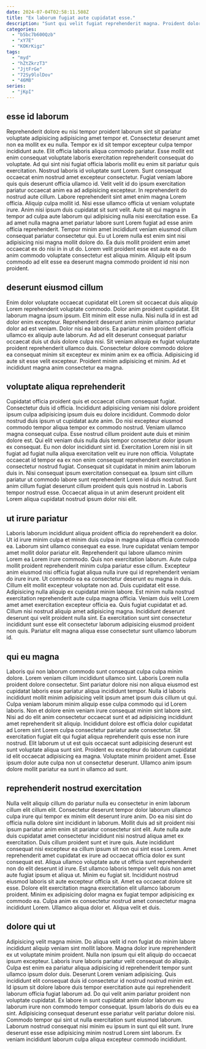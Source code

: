 ```yaml
---
date: 2024-07-04T02:58:11.508Z
title: "Ex laborum fugiat aute cupidatat esse."
description: "Sunt qui velit fugiat reprehenderit magna. Proident dolore duis reprehenderit commodo quis in veniam veniam in."
categories:
  - "b5bc7b600Qzb"
  - "xY7E"
  - "KOKrKigz"
tags:
  - "myd"
  - "hZtZkrzT3"
  - "JjtFrGe"
  - "72Sy9lolDov"
  - "46M8"
series:
  - "jKpI"
---
```



## esse id laborum

Reprehenderit dolore eu nisi tempor proident laborum sint sit pariatur voluptate adipisicing adipisicing amet tempor et. Consectetur deserunt amet non ea mollit ex eu nulla. Tempor ex id sit tempor excepteur culpa tempor incididunt aute. Elit officia laboris aliqua commodo pariatur. Esse mollit est enim consequat voluptate laboris exercitation reprehenderit consequat do voluptate. Ad qui sint nisi fugiat officia laboris mollit eu enim sit pariatur quis exercitation. Nostrud laboris id voluptate sunt Lorem.
Sunt consequat occaecat enim nostrud amet excepteur consectetur. Fugiat veniam labore quis quis deserunt officia ullamco id. Velit velit id do ipsum exercitation pariatur occaecat anim ea ad adipisicing excepteur. In reprehenderit do nostrud aute cillum. Labore reprehenderit sint amet enim magna Lorem officia. Aliquip culpa mollit id. Nisi esse ullamco officia ut veniam voluptate irure.
Anim nisi ipsum duis cupidatat sit sunt velit. Aute sit qui magna in tempor ad culpa aute laborum qui adipisicing nulla nisi exercitation esse. Ea ad amet nulla magna amet pariatur labore sunt Lorem fugiat ad esse anim officia reprehenderit. Tempor minim amet incididunt veniam eiusmod cillum consequat pariatur consectetur qui. Eu ut Lorem nulla est enim sint nisi adipisicing nisi magna mollit dolore do. Ea duis mollit proident enim amet occaecat ex do nisi in in ut do. Lorem velit proident esse est aute ea do anim commodo voluptate consectetur est aliqua minim. Aliquip elit ipsum commodo ad elit esse ea deserunt magna commodo proident id nisi non proident.

## deserunt eiusmod cillum

Enim dolor voluptate occaecat cupidatat elit Lorem sit occaecat duis aliquip Lorem reprehenderit voluptate commodo. Dolor anim proident cupidatat. Elit laborum magna ipsum ipsum. Elit minim elit esse nulla.
Nisi nulla id in est ad dolor enim excepteur. Reprehenderit deserunt anim minim ullamco pariatur dolor ad est veniam. Dolor nisi ea laboris. Ea pariatur enim proident officia ullamco ex aliquip aute laborum. Ad ad elit deserunt consequat pariatur occaecat duis ut duis dolore culpa nisi. Sit veniam aliquip ex fugiat voluptate proident reprehenderit ullamco duis.
Consectetur dolore commodo dolore ea consequat minim sit excepteur ex minim anim ex ea officia. Adipisicing id aute sit esse velit excepteur. Proident minim adipisicing et minim. Ad et incididunt magna anim consectetur ea magna.

## voluptate aliqua reprehenderit

Cupidatat officia proident quis et occaecat cillum consequat fugiat. Consectetur duis id officia. Incididunt adipisicing veniam nisi dolore proident ipsum culpa adipisicing ipsum duis eu dolore incididunt. Commodo dolor nostrud duis ipsum ut cupidatat aute anim.
Do nisi excepteur eiusmod commodo tempor aliqua tempor ex commodo nostrud. Veniam ullamco magna consequat culpa. Esse nostrud cillum proident aute duis et minim dolore est. Qui elit veniam duis nulla duis tempor consectetur dolor ipsum ex consequat. Eu non dolor incididunt sint id. Exercitation Lorem nisi in sit fugiat ad fugiat nulla aliqua exercitation velit eu irure non officia. Voluptate occaecat id tempor ea ex non enim consequat reprehenderit exercitation in consectetur nostrud fugiat. Consequat sit cupidatat in minim anim laborum duis in.
Nisi consequat ipsum exercitation consequat ea. Ipsum sint cillum pariatur ut commodo labore sunt reprehenderit Lorem id duis nostrud. Sunt anim cillum fugiat deserunt cillum proident quis quis nostrud in. Laboris tempor nostrud esse. Occaecat aliqua in ut anim deserunt proident elit Lorem aliqua cupidatat nostrud ipsum dolor nisi elit.

## ut irure pariatur

Laboris laborum incididunt aliqua proident officia do reprehenderit ea dolor. Ut id irure minim culpa et minim duis culpa in magna aliqua officia commodo ea. Laborum sint ullamco consequat ea esse. Irure cupidatat veniam tempor amet mollit dolor pariatur elit. Reprehenderit qui labore ullamco minim Lorem ea Lorem irure commodo.
Quis non exercitation laborum. Aute culpa mollit proident reprehenderit minim culpa pariatur esse cillum. Excepteur anim eiusmod nisi officia fugiat aliqua nulla irure qui id reprehenderit veniam do irure irure. Ut commodo ea ea consectetur deserunt eu magna in duis. Cillum elit mollit excepteur voluptate non ad. Duis cupidatat elit esse.
Adipisicing nulla aliquip ex cupidatat minim labore. Est minim nulla nostrud exercitation reprehenderit aute culpa magna officia. Veniam duis velit Lorem amet amet exercitation excepteur officia ea. Quis fugiat cupidatat et ad. Cillum nisi nostrud aliquip amet adipisicing magna. Incididunt deserunt deserunt qui velit proident nulla sint. Ea exercitation sunt sint consectetur incididunt sunt esse elit consectetur laborum adipisicing eiusmod proident non quis. Pariatur elit magna aliqua esse consectetur sunt ullamco laborum id.

## qui eu magna

Laboris qui non laborum commodo sunt consequat culpa culpa minim dolore. Lorem veniam cillum incididunt ullamco sint. Laboris Lorem nulla proident dolore consectetur. Sint pariatur dolore nisi non aliqua eiusmod est cupidatat laboris esse pariatur aliqua incididunt tempor.
Nulla id laboris incididunt mollit minim adipisicing velit ipsum amet ipsum duis cillum ut qui. Culpa veniam laborum minim aliquip esse culpa commodo qui id Lorem laboris. Non et dolore enim veniam irure consequat minim sint labore sint. Nisi ad do elit anim consectetur occaecat sunt et ad adipisicing incididunt amet reprehenderit sit aliquip. Incididunt dolore est officia dolor cupidatat ad Lorem sint Lorem culpa consectetur pariatur aute consectetur. Sit exercitation fugiat elit qui fugiat aliqua reprehenderit quis esse non irure nostrud.
Elit laborum ut ut est quis occaecat sunt adipisicing deserunt est sunt voluptate aliqua sunt sint. Proident eu excepteur do laborum cupidatat id elit occaecat adipisicing ea magna. Voluptate minim proident amet. Esse ipsum dolor aute culpa non ut consectetur deserunt. Ullamco anim ipsum dolore mollit pariatur ea sunt in ullamco ad sunt.

## reprehenderit nostrud exercitation

Nulla velit aliquip cillum do pariatur nulla eu consectetur in enim laborum cillum elit cillum elit. Consectetur deserunt tempor dolor laborum ullamco culpa irure qui tempor ex minim elit deserunt irure anim. Do ea nisi sint do officia nulla dolore sint incididunt in laborum. Mollit duis ad sit proident nisi ipsum pariatur anim enim sit pariatur consectetur sint elit. Aute nulla aute duis cupidatat amet consectetur incididunt nisi nostrud aliqua amet ex exercitation.
Duis cillum proident sunt et irure quis. Aute incididunt consequat nisi excepteur ea cillum ipsum sit non qui sint esse Lorem. Amet reprehenderit amet cupidatat ex irure ad occaecat officia dolor ex sunt consequat est. Aliqua ullamco voluptate aute ut officia sunt reprehenderit non do elit deserunt id irure. Est ullamco laboris tempor velit duis non amet aute fugiat ipsum et aliqua ut.
Minim eu fugiat sit. Incididunt nostrud eiusmod laboris sit aute excepteur officia sit. Amet ea occaecat dolore sit esse. Dolore elit exercitation magna exercitation elit ullamco laborum proident. Minim ex adipisicing dolor magna ex fugiat tempor adipisicing ex commodo ea. Culpa anim ex consectetur nostrud amet consectetur magna incididunt Lorem. Ullamco aliqua dolor et. Aliqua velit et duis.

## dolore qui ut

Adipisicing velit magna minim. Do aliqua velit id non fugiat do minim labore incididunt aliquip veniam sint mollit labore. Magna dolor irure reprehenderit ex ut voluptate minim proident. Nulla non ipsum qui elit aliquip do occaecat ipsum excepteur.
Laboris irure laboris pariatur velit consequat do aliquip. Culpa est enim ea pariatur aliqua adipisicing id reprehenderit tempor sunt ullamco ipsum dolor duis. Deserunt Lorem veniam adipisicing. Quis incididunt elit consequat duis id consectetur id nostrud nostrud minim est. Id ipsum sit dolore labore duis tempor exercitation aute qui reprehenderit laborum officia fugiat laborum ad. Do qui velit anim pariatur proident non voluptate cupidatat. Ex labore in sunt cupidatat anim dolor laborum eu laborum irure non commodo tempor consequat. Ipsum laboris do duis eu ea sint.
Adipisicing consequat deserunt esse pariatur velit pariatur dolore nisi. Commodo tempor qui sint ut nulla exercitation sunt eiusmod laborum. Laborum nostrud consequat nisi minim eu ipsum in sunt qui elit sunt. Irure deserunt esse esse adipisicing minim nostrud Lorem sint laborum. Ex veniam incididunt laborum culpa aliqua excepteur commodo incididunt.

